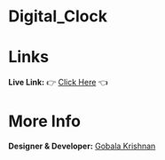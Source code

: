 # Digital_Clock
# Links
<b>Live Link:</b> 👉 <a href="https://gkrizz.github.io/Digital_Clock/" target="_blank">Click Here</a> 👈
<br>
# More Info
<b>Designer & Developer:</b> <a href="https://gkrizz.github.io/1-Portfolio/" target="_blank">Gobala Krishnan</a>
